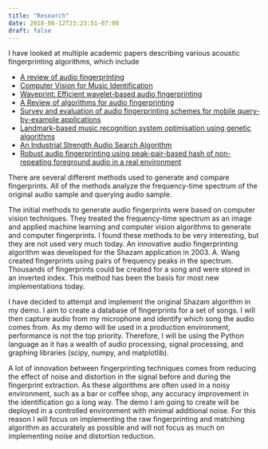 ```yaml
---
title: "Research"
date: 2018-06-12T23:23:51-07:00
draft: false
---
```


I have looked at multiple academic papers describing various acoustic fingerprinting algorithms, which include

-   [A review of audio fingerprinting](http://www.music.mcgill.ca/~ich/classes/mumt621_09/fingerprinting/cano05review.pdf)
-   [Computer Vision for Music Identification](https://ieeexplore.ieee.org/document/1467322/)
-   [Waveprint: Efficient wavelet-based audio fingerprinting](https://www-sciencedirect-com.ezproxy.library.uvic.ca/science/article/pii/S0031320308001702)
-   [A Review of algorithms for audio fingerprinting](https://ieeexplore-ieee-org.ezproxy.library.uvic.ca/stamp/stamp.jsp?tp=&arnumber=1203274)
-   [Survey and evaluation of audio fingerprinting schemes for mobile query-by-example applications](http://www.cs.toronto.edu/~dross/ChandrasekharSharifiRoss_ISMIR2011.pdf)
-   [Landmark-based music recognition system optimisation using genetic algorithms](https://link-springer-com.ezproxy.library.uvic.ca/article/10.1007%252Fs11042-015-2963-0)
-   [An Industrial Strength Audio Search Algorithm](http://www.ee.columbia.edu/~dpwe/papers/Wang03-shazam.pdf)
-   [Robust audio fingerprinting using peak-pair-based hash of non-repeating foreground audio in a real environment](https://link-springer-com.ezproxy.library.uvic.ca/article/10.1007%252Fs10586-015-0523-z)

There are several different methods used to generate and compare fingerprints. All of the methods analyze the frequency-time spectrum of the original audio sample and querying audio sample.

The initial methods to generate audio fingerprints were based on computer vision techniques. They treated the frequency-time spectrum as an image and applied machine learning and computer vision algorithms to generate and computer fingerprints. I found these methods to be very interesting, but they are not used very much today. An innovative audio fingerprinting algorithm was developed for the Shazam application in 2003. A. Wang created fingerprints using pairs of frequency peaks in the spectrum. Thousands of fingerprints could be created for a song and were stored in an inverted index. This method has been the basis for most new implementations today.

I have decided to attempt and implement the original Shazam algorithm in my demo. I aim to create a database of fingerprints for a set of songs. I will then capture audio from my microphone and identify which song the audio comes from. As my demo will be used in a production environment, performance is not the top priority. Therefore, I will be using the Python language as it has a wealth of audio processing, signal processing, and graphing libraries (scipy, numpy, and matplotlib).

A lot of innovation between fingerprinting techniques comes from reducing the effect of noise and distortion in the signal before and during the fingerprint extraction. As these algorithms are often used in a noisy environment, such as a bar or coffee shop, any accuracy improvement in the identification go a long way. The demo I am going to create will be deployed in a controlled environment with minimal additional noise. For this reason I will focus on implementing the raw fingerprinting and matching algorithm as accurately as possible and will not focus as much on implementing noise and distortion reduction.

